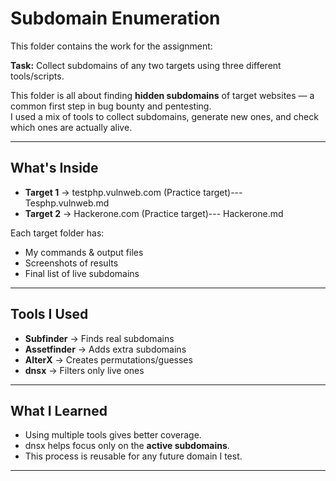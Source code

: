 # Subdomain Enumeration 

This folder contains the work for the assignment:

**Task:** Collect subdomains of any two targets using three different tools/scripts.


This folder is all about finding **hidden subdomains** of target websites — a common first step in bug bounty and pentesting.  
I used a mix of tools to collect subdomains, generate new ones, and check which ones are actually alive.

---

## What's Inside

- **Target 1** → testphp.vulnweb.com (Practice target)--- Tesphp.vulnweb.md
- **Target 2** →  Hackerone.com (Practice target)--- Hackerone.md

Each target folder has:
- My commands & output files
- Screenshots of results
- Final list of live subdomains

---

## Tools I Used

- **Subfinder** → Finds real subdomains
- **Assetfinder** → Adds extra subdomains
- **AlterX** → Creates permutations/guesses
- **dnsx** → Filters only live ones

---

##  What I Learned

- Using multiple tools gives better coverage.
- dnsx helps focus only on the **active subdomains**.
- This process is reusable for any future domain I test.

---
